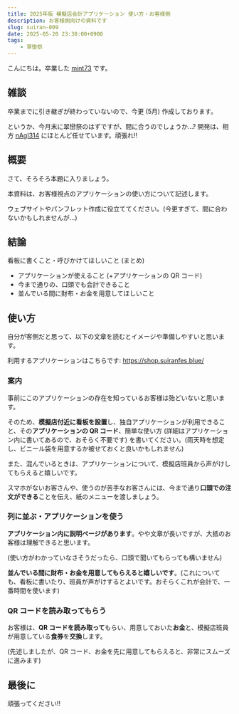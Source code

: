 ```yaml
---
title: 2025年版 模擬店会計アプリケーション 使い方・お客様側
description: お客様側向けの資料です
slug: suiran-009
date: 2025-05-20 23:38:00+0900
tags:
    - 翠巒祭
---
```


こんにちは。卒業した [mint73](https://github.com/mint73) です。

## 雑談

卒業までに引き継ぎが終わっていないので、今更 (5月) 作成しております。

というか、今月末に翠巒祭のはずですが、間に合うのでしょうか…? 開発は、相方 [nAgI314](https://github.com/nAgI314) にほとんど任せています。頑張れ!!

## 概要

さて、そろそろ本題に入りましょう。

本資料は、お客様視点のアプリケーションの使い方について記述します。

ウェブサイトやパンフレット作成に役立ててください。(今更すぎて、間に合わないかもしれませんが…)

## 結論

看板に書くこと・呼びかけてほしいこと (まとめ)

- アプリケーションが使えること (+アプリケーションの QR コード)
- 今まで通りの、口頭でも会計できること
- 並んでいる間に財布・お金を用意してほしいこと

## 使い方

自分が客側だと思って、以下の文章を読むとイメージや準備しやすいと思います。

利用するアプリケーションはこちらです: <https://shop.suiranfes.blue/>

<!--
ちなみに、このアプリケーションは列が長いときに有効的で、列がほとんどないときは口頭のほうが早いです。
-->

### 案内

事前にこのアプリケーションの存在を知っているお客様は殆どいないと思います。

そのため、**模擬店付近に看板を設置**し、独自アプリケーションが利用できること、その**アプリケーションの QR コード**、簡単な使い方 (詳細はアプリケーション内に書いてあるので、おそらく不要です) を書いてください。(雨天時を想定し、ビニール袋を用意するか被せておくと良いかもしれません)

また、混んでいるときは、アプリケーションについて、模擬店班員から声がけしてもらえると嬉しいです。

スマホがないお客さんや、使うのが苦手なお客さんには、今まで通り**口頭での注文ができる**ことを伝え、紙のメニューを渡しましょう。

### 列に並ぶ・アプリケーションを使う

**アプリケーション内に説明ページがあります**。やや文章が長いですが、大抵のお客様は理解できると思います。

(使い方がわかっていなさそうだったら、口頭で聞いてもらっても構いません)

**並んでいる間に財布・お金を用意してもらえると嬉しいです**。(これについても、看板に書いたり、班員が声がけするとよいです。おそらくこれが会計で、一番時間を使います)

### QR コードを読み取ってもらう

お客様は、**QR コードを読み取って**もらい、用意しておいた**お金**と、模擬店班員が用意している**食券**を**交換**します。

(先述しましたが、QR コード、お金を先に用意してもらえると、非常にスムーズに進みます)

## 最後に

頑張ってください!!
